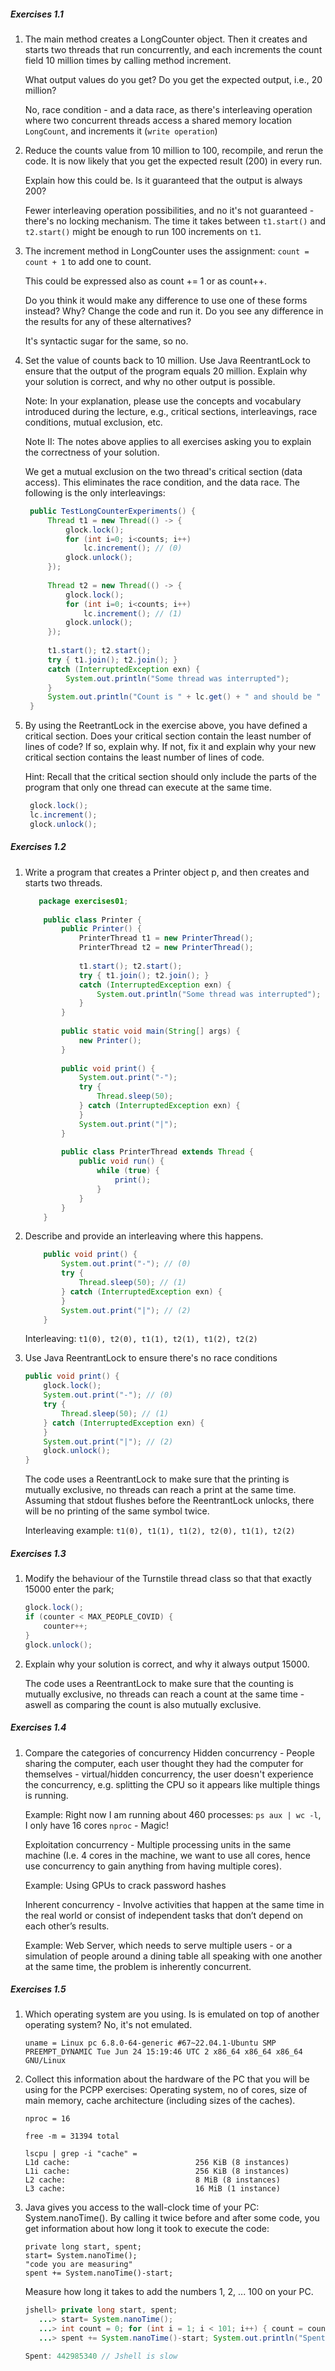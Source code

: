 ##### Exercises 1.1

1. The main method creates a LongCounter object. Then it creates and starts two threads that run concurrently,  and each increments the count field 10 million times by calling method increment.  

   What output values do you get? Do you get the expected output, i.e., 20 million?
   
   No, race condition - and a data race, as there's interleaving operation where two concurrent threads access a shared memory location `LongCount`, and increments it (`write operation`) 
2. Reduce the counts value from 10 million to 100, recompile, and rerun the code. It is now likely that you get the expected result (200) in every run.  
   
   Explain how this could be. Is it guaranteed that the output is always 200? 
   
   Fewer interleaving operation possibilities, and no it's not guaranteed - there's no locking mechanism. The time it takes between `t1.start()` and `t2.start()` might be enough to run 100 increments on `t1`.
3. The increment method in LongCounter uses the assignment: `count = count + 1` to add one to count. 
   
   This could be expressed also as count += 1 or as count++. 
   
   Do you think it would make any difference to use one of these forms instead? Why? Change the code and run it. Do you see any difference in the results for any of these alternatives?
   
   It's syntactic sugar for the same, so no. 
4. Set the value of counts back to 10 million. Use Java ReentrantLock to ensure that the output of the  program equals 20 million. Explain why your solution is correct, and why no other output is possible.  
   
   Note: In your explanation, please use the concepts and vocabulary introduced during the lecture, e.g., critical  sections, interleavings, race conditions, mutual exclusion, etc.  
   
   Note II: The notes above applies to all exercises asking you to explain the correctness of your solution.
   
   
   We get a mutual exclusion on the two thread's critical section (data access). This eliminates the race condition, and the data race. The following is the only interleavings:
   ```java
	public TestLongCounterExperiments() {
		Thread t1 = new Thread(() -> {
			glock.lock();
			for (int i=0; i<counts; i++)
				lc.increment(); // (0)
			glock.unlock();
		});
		
		Thread t2 = new Thread(() -> {
			glock.lock();
			for (int i=0; i<counts; i++)
				lc.increment(); // (1)
			glock.unlock();
		});
		
		t1.start(); t2.start();
		try { t1.join(); t2.join(); }
		catch (InterruptedException exn) {
			System.out.println("Some thread was interrupted");
		}
		System.out.println("Count is " + lc.get() + " and should be " + 2*counts);
	}
	```
5. By using the ReetrantLock in the exercise above, you have defined a critical section. Does your critical  section contain the least number of lines of code? If so, explain why. If not, fix it and explain why your new critical section contains the least number of lines of code.  
   
   Hint: Recall that the critical section should only include the parts of the program that only one thread can execute at the same time.
   ```java
	glock.lock();
	lc.increment();
	glock.unlock();
	``` 

##### Exercises 1.2

1. Write a program that creates a Printer object p, and then creates and starts two threads.
	```java
	   package exercises01;
		
		public class Printer {
		    public Printer() {
		        PrinterThread t1 = new PrinterThread();
		        PrinterThread t2 = new PrinterThread();
		
		        t1.start(); t2.start();
		        try { t1.join(); t2.join(); }
		        catch (InterruptedException exn) {
		            System.out.println("Some thread was interrupted");
		        }
		    }
		
		    public static void main(String[] args) {
		        new Printer();
		    }
		
		    public void print() {
		        System.out.print("-");
		        try {
		            Thread.sleep(50);
		        } catch (InterruptedException exn) {
		        }
		        System.out.print("|");
		    }
		
		    public class PrinterThread extends Thread {
		        public void run() {
		            while (true) {
		                print();     
		            }
		        }
		    }
		}
	```
2. Describe and provide an interleaving where this happens.
	```java
	    public void print() {
	        System.out.print("-"); // (0)
	        try {
	            Thread.sleep(50); // (1)
	        } catch (InterruptedException exn) {
	        }
	        System.out.print("|"); // (2)
	    }
	```
	
	Interleaving: `t1(0), t2(0), t1(1), t2(1), t1(2), t2(2)`
3. Use Java ReentrantLock to ensure there's no race conditions
	```java
	public void print() {
	    glock.lock();
	    System.out.print("-"); // (0)
	    try {
	        Thread.sleep(50); // (1)
	    } catch (InterruptedException exn) {
	    }
		System.out.print("|"); // (2)
		glock.unlock();
	}
	```
	
	The code uses a ReentrantLock to make sure that the printing is mutually exclusive, no threads can reach a print at the same time. Assuming that stdout flushes before the ReentrantLock unlocks, there will be no printing of the same symbol twice. 
	
	Interleaving example: `t1(0), t1(1), t1(2), t2(0), t1(1), t2(2)`

##### Exercises 1.3
1. Modify the behaviour of the Turnstile thread class so that that exactly 15000 enter the park;
	```java
	glock.lock();
	if (counter < MAX_PEOPLE_COVID) {
		counter++;
	}
	glock.unlock();
	```
2. Explain why your solution is correct, and why it always output 15000.
   
	The code uses a ReentrantLock to make sure that the counting is mutually exclusive, no threads can reach a count at the same time - aswell as comparing the count is also mutually exclusive.
##### Exercises 1.4
1. Compare the categories of concurrency
	Hidden concurrency - People sharing the computer, each user thought they had the computer for themselves - virtual/hidden concurrency, the user doesn't experience the concurrency, e.g. splitting the CPU so it appears like multiple things is running. 
	
	Example: Right now I am running about 460 processes: `ps aux | wc -l`, I only have 16 cores `nproc` - Magic!
	
	Exploitation concurrency - Multiple processing units in the same machine (I.e. 4 cores in the machine, we want to use all cores, hence use concurrency to gain anything from having multiple cores).
	
	Example: Using GPUs to crack password hashes
	
	Inherent concurrency - Involve activities that happen at the same time in the real world or consist of independent tasks that don’t depend on each other’s results.
	
	Example: Web Server, which needs to serve multiple users - or a simulation of people around a dining table all speaking with one another at the same time, the problem is inherently concurrent.
##### Exercises 1.5
1. Which operating system are you using. Is is emulated on top of another operating system?
   No, it's not emulated.
	```
	uname = Linux pc 6.8.0-64-generic #67~22.04.1-Ubuntu SMP PREEMPT_DYNAMIC Tue Jun 24 15:19:46 UTC 2 x86_64 x86_64 x86_64 GNU/Linux
	```
2. Collect this information about the hardware of the PC that you will be using for the PCPP exercises: Operating system, no of cores, size of main memory, cache architecture (including sizes of the caches).
	```
	nproc = 16
	```
	
	```
	free -m = 31394 total
	```
	
	```
	lscpu | grep -i "cache" = 
	L1d cache:                            256 KiB (8 instances)
	L1i cache:                            256 KiB (8 instances)
	L2 cache:                             8 MiB (8 instances)
	L3 cache:                             16 MiB (1 instance)
	```
3. Java gives you access to the wall-clock time of your PC: System.nanoTime(). By calling it twice before and after some code, you get information about how long it took to execute the code:
	```  
	private long start, spent;  
	start= System.nanoTime();  
	"code you are measuring"  
	spent += System.nanoTime()-start; 
	```
	
	Measure how long it takes to add the numbers 1, 2, ... 100 on your PC.
	```java
	jshell> private long start, spent;  
	   ...> start= System.nanoTime();  
	   ...> int count = 0; for (int i = 1; i < 101; i++) { count = count + i; }  
	   ...> spent += System.nanoTime()-start; System.out.println("Spent: " + spent);
	
	Spent: 442985340 // Jshell is slow
	```
